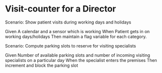 # Visit-counter for a Director

Scenario: Show patient visits during working days and holidays

  Given A calendar and a sensor which is working
  When Patient gets in on working days/holidays
  Then maintain a flag variable for each category.

Scenario: Compute parking slots to reserve for visiting specialists

  Given Number of available parking slots and number of incoming visiting specialists on a particular day
  When the specialist enters the premises
  Then increment and block the parking slot
